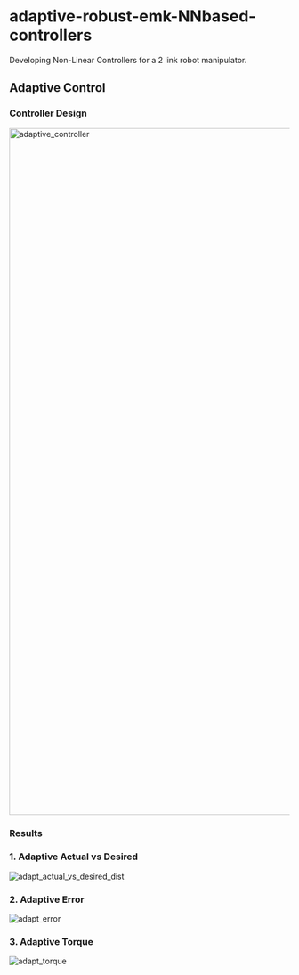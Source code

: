 # adaptive-robust-emk-NNbased-controllers
Developing Non-Linear Controllers for a 2 link robot manipulator.

## Adaptive Control

### Controller Design
<img width="1234" alt="adaptive_controller" src="https://user-images.githubusercontent.com/71589098/212909083-189cd9a3-63bf-49e8-8372-4173d2585fea.png">

### Results

### 1. Adaptive Actual vs Desired
![adapt_actual_vs_desired_dist](https://user-images.githubusercontent.com/71589098/212909611-a0b6096b-88cd-4261-ae63-ce2b81c93cb4.jpg)

### 2. Adaptive Error
![adapt_error](https://user-images.githubusercontent.com/71589098/212909837-e75b1c07-7d88-4937-b845-9aba7b6fab8a.jpg)

### 3. Adaptive Torque
![adapt_torque](https://user-images.githubusercontent.com/71589098/212909853-b4ee55fa-384b-40e4-9a9d-5b98b1e17736.jpg)
